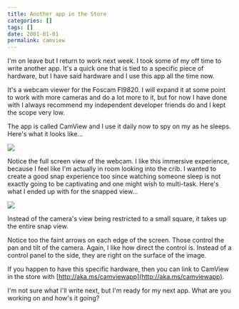 ```yaml
---
title: Another app in the Store
categories: []
tags: []
date: 2001-01-01
permalink: camview
---
```


I'm on leave but I return to work next week. I took some of my off time to write another app. It's a quick one that is tied to a specific piece of hardware, but I have said hardware and I use this app all the time now.
<!-- xmore -->

It's a webcam viewer for the Foscam FI9820\. I will expand it at some point to work with more cameras and do a lot more to it, but for now I have done with I always recommend my independent developer friends do and I kept the scope very low.

The app is called CamView and I use it daily now to spy on my as he sleeps. Here's what it looks like...

![](/files/camview_01.png)

Notice the full screen view of the webcam. I like this immersive experience, because I feel like I'm actually in room looking into the crib. I wanted to create a good snap experience too since watching someone sleep is not exactly going to be captivating and one might wish to multi-task. Here's what I ended up with for the snapped view...

![](/files/camview_02.png)

Instead of the camera's view being restricted to a small square, it takes up the entire snap view.

Notice too the faint arrows on each edge of the screen. Those control the pan and tilt of the camera. Again, I like how direct the control is. Instead of a control panel to the side, they are right on the surface of the image.

If you happen to have this specific hardware, then you can link to CamView in the store with [http://aka.ms/camviewapp](http://aka.ms/camviewapp).

I'm not sure what I'll write next, but I'm ready for my next app. What are you working on and how's it going?